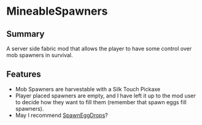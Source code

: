 # MineableSpawners
## Summary
A server side fabric mod that allows the player to have some control over mob spawners in survival.
## Features
- Mob Spawners are harvestable with a Silk Touch Pickaxe
- Player placed spawners are empty, and I have left it up to the mod user to decide how they want to fill them (remember that spawn eggs fill spawners).
- May I recommend [SpawnEggDrops](https://github.com/crdtrd/SpawnEggDrops)?